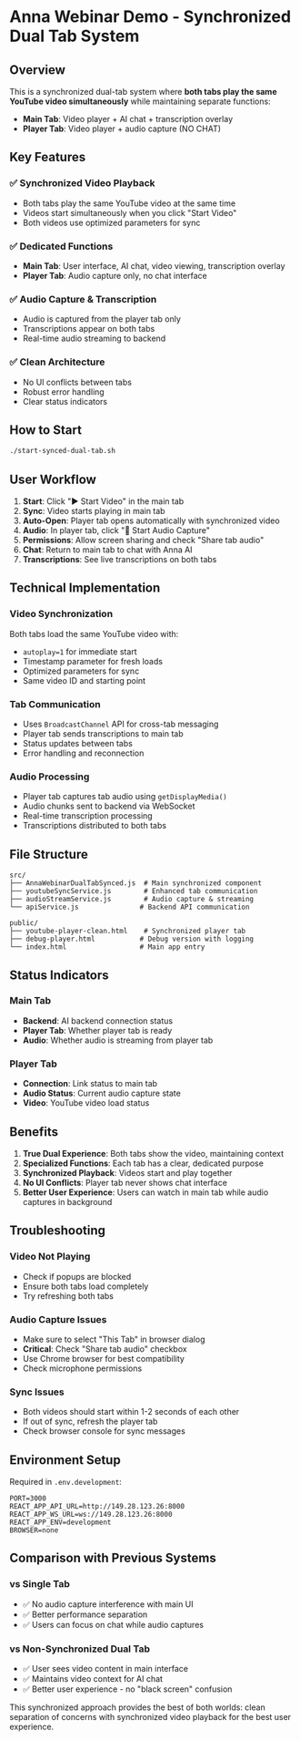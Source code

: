 # Anna Webinar Demo - Synchronized Dual Tab System

## Overview

This is a synchronized dual-tab system where **both tabs play the same YouTube video simultaneously** while maintaining separate functions:

- **Main Tab**: Video player + AI chat + transcription overlay
- **Player Tab**: Video player + audio capture (NO CHAT)

## Key Features

### ✅ Synchronized Video Playback
- Both tabs play the same YouTube video at the same time
- Videos start simultaneously when you click "Start Video"
- Both videos use optimized parameters for sync

### ✅ Dedicated Functions
- **Main Tab**: User interface, AI chat, video viewing, transcription overlay
- **Player Tab**: Audio capture only, no chat interface

### ✅ Audio Capture & Transcription
- Audio is captured from the player tab only
- Transcriptions appear on both tabs
- Real-time audio streaming to backend

### ✅ Clean Architecture
- No UI conflicts between tabs
- Robust error handling
- Clear status indicators

## How to Start

```bash
./start-synced-dual-tab.sh
```

## User Workflow

1. **Start**: Click "▶️ Start Video" in the main tab
2. **Sync**: Video starts playing in main tab
3. **Auto-Open**: Player tab opens automatically with synchronized video
4. **Audio**: In player tab, click "🎤 Start Audio Capture"
5. **Permissions**: Allow screen sharing and check "Share tab audio"
6. **Chat**: Return to main tab to chat with Anna AI
7. **Transcriptions**: See live transcriptions on both tabs

## Technical Implementation

### Video Synchronization
Both tabs load the same YouTube video with:
- `autoplay=1` for immediate start
- Timestamp parameter for fresh loads
- Optimized parameters for sync
- Same video ID and starting point

### Tab Communication
- Uses `BroadcastChannel` API for cross-tab messaging
- Player tab sends transcriptions to main tab
- Status updates between tabs
- Error handling and reconnection

### Audio Processing
- Player tab captures tab audio using `getDisplayMedia()`
- Audio chunks sent to backend via WebSocket
- Real-time transcription processing
- Transcriptions distributed to both tabs

## File Structure

```
src/
├── AnnaWebinarDualTabSynced.js  # Main synchronized component
├── youtubeSyncService.js        # Enhanced tab communication
├── audioStreamService.js        # Audio capture & streaming
└── apiService.js               # Backend API communication

public/
├── youtube-player-clean.html    # Synchronized player tab
├── debug-player.html           # Debug version with logging
└── index.html                  # Main app entry
```

## Status Indicators

### Main Tab
- **Backend**: AI backend connection status
- **Player Tab**: Whether player tab is ready
- **Audio**: Whether audio is streaming from player tab

### Player Tab
- **Connection**: Link status to main tab
- **Audio Status**: Current audio capture state
- **Video**: YouTube video load status

## Benefits

1. **True Dual Experience**: Both tabs show the video, maintaining context
2. **Specialized Functions**: Each tab has a clear, dedicated purpose
3. **Synchronized Playback**: Videos start and play together
4. **No UI Conflicts**: Player tab never shows chat interface
5. **Better User Experience**: Users can watch in main tab while audio captures in background

## Troubleshooting

### Video Not Playing
- Check if popups are blocked
- Ensure both tabs load completely
- Try refreshing both tabs

### Audio Capture Issues
- Make sure to select "This Tab" in browser dialog
- **Critical**: Check "Share tab audio" checkbox
- Use Chrome browser for best compatibility
- Check microphone permissions

### Sync Issues
- Both videos should start within 1-2 seconds of each other
- If out of sync, refresh the player tab
- Check browser console for sync messages

## Environment Setup

Required in `.env.development`:
```
PORT=3000
REACT_APP_API_URL=http://149.28.123.26:8000
REACT_APP_WS_URL=ws://149.28.123.26:8000
REACT_APP_ENV=development
BROWSER=none
```

## Comparison with Previous Systems

### vs Single Tab
- ✅ No audio capture interference with main UI
- ✅ Better performance separation
- ✅ Users can focus on chat while audio captures

### vs Non-Synchronized Dual Tab
- ✅ User sees video content in main interface
- ✅ Maintains video context for AI chat
- ✅ Better user experience - no "black screen" confusion

This synchronized approach provides the best of both worlds: clean separation of concerns with synchronized video playback for the best user experience.
